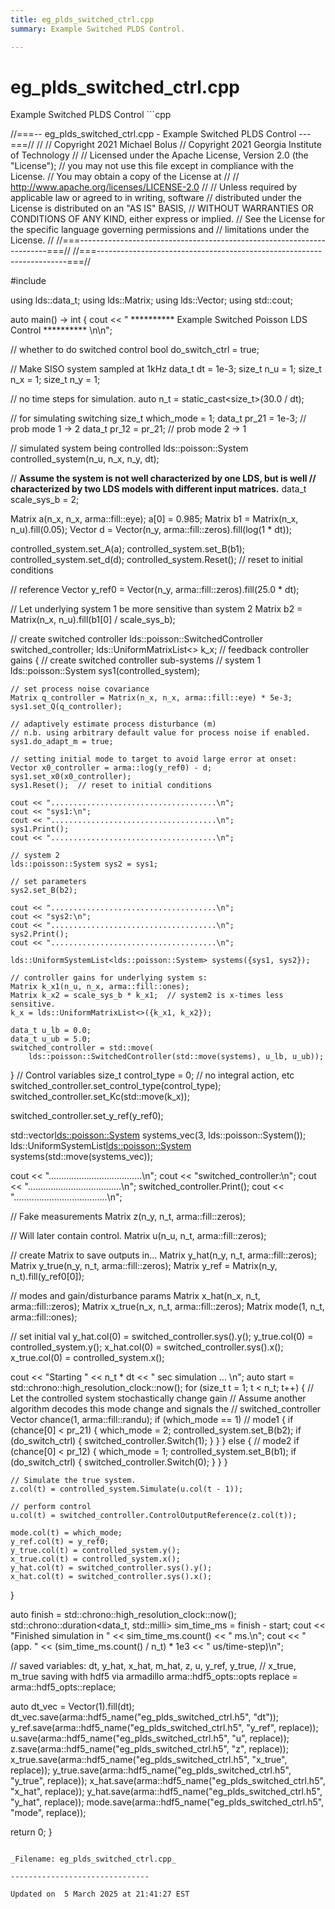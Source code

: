 ```yaml
---
title: eg_plds_switched_ctrl.cpp
summary: Example Switched PLDS Control. 

---
```


# eg_plds_switched_ctrl.cpp



Example Switched PLDS Control ```cpp

//===-- eg_plds_switched_ctrl.cpp - Example Switched PLDS Control ---===//
//
// Copyright 2021 Michael Bolus
// Copyright 2021 Georgia Institute of Technology
//
// Licensed under the Apache License, Version 2.0 (the "License");
// you may not use this file except in compliance with the License.
// You may obtain a copy of the License at
//
//     http://www.apache.org/licenses/LICENSE-2.0
//
// Unless required by applicable law or agreed to in writing, software
// distributed under the License is distributed on an "AS IS" BASIS,
// WITHOUT WARRANTIES OR CONDITIONS OF ANY KIND, either express or implied.
// See the License for the specific language governing permissions and
// limitations under the License.
//
//===----------------------------------------------------------------------===//
//===----------------------------------------------------------------------===//

#include <ldsCtrlEst>

using lds::data_t;
using lds::Matrix;
using lds::Vector;
using std::cout;

auto main() -> int {
  cout << " ********** Example Switched Poisson LDS Control ********** \n\n";

  // whether to do switched control
  bool do_switch_ctrl = true;

  // Make SISO system sampled at 1kHz
  data_t dt = 1e-3;
  size_t n_u = 1;
  size_t n_x = 1;
  size_t n_y = 1;

  // no time steps for simulation.
  auto n_t = static_cast<size_t>(30.0 / dt);

  // for simulating switching
  size_t which_mode = 1;
  data_t pr_21 = 1e-3;   // prob mode 1 -> 2
  data_t pr_12 = pr_21;  // prob mode 2 -> 1

  // simulated system being controlled
  lds::poisson::System controlled_system(n_u, n_x, n_y, dt);

  // **Assume the system is not well characterized by one LDS, but is well
  // characterized by two LDS models with different input matrices.**
  data_t scale_sys_b = 2;

  Matrix a(n_x, n_x, arma::fill::eye);
  a[0] = 0.985;
  Matrix b1 = Matrix(n_x, n_u).fill(0.05);
  Vector d = Vector(n_y, arma::fill::zeros).fill(log(1 * dt));

  controlled_system.set_A(a);
  controlled_system.set_B(b1);
  controlled_system.set_d(d);
  controlled_system.Reset();  // reset to initial conditions

  // reference
  Vector y_ref0 = Vector(n_y, arma::fill::zeros).fill(25.0 * dt);

  // Let underlying system 1 be more sensitive than system 2
  Matrix b2 = Matrix(n_x, n_u).fill(b1[0] / scale_sys_b);

  // create switched controller
  lds::poisson::SwitchedController switched_controller;
  lds::UniformMatrixList<> k_x;  // feedback controller gains
  {
    // create switched controller sub-systems
    // system 1
    lds::poisson::System sys1(controlled_system);

    // set process noise covariance
    Matrix q_controller = Matrix(n_x, n_x, arma::fill::eye) * 5e-3;
    sys1.set_Q(q_controller);

    // adaptively estimate process disturbance (m)
    // n.b. using arbitrary default value for process noise if enabled.
    sys1.do_adapt_m = true;

    // setting initial mode to target to avoid large error at onset:
    Vector x0_controller = arma::log(y_ref0) - d;
    sys1.set_x0(x0_controller);
    sys1.Reset();  // reset to initial conditions

    cout << ".....................................\n";
    cout << "sys1:\n";
    cout << ".....................................\n";
    sys1.Print();
    cout << ".....................................\n";

    // system 2
    lds::poisson::System sys2 = sys1;

    // set parameters
    sys2.set_B(b2);

    cout << ".....................................\n";
    cout << "sys2:\n";
    cout << ".....................................\n";
    sys2.Print();
    cout << ".....................................\n";

    lds::UniformSystemList<lds::poisson::System> systems({sys1, sys2});

    // controller gains for underlying system s:
    Matrix k_x1(n_u, n_x, arma::fill::ones);
    Matrix k_x2 = scale_sys_b * k_x1;  // system2 is x-times less sensitive.
    k_x = lds::UniformMatrixList<>({k_x1, k_x2});

    data_t u_lb = 0.0;
    data_t u_ub = 5.0;
    switched_controller = std::move(
        lds::poisson::SwitchedController(std::move(systems), u_lb, u_ub));
  }
  // Control variables
  size_t control_type = 0;  // no integral action, etc
  switched_controller.set_control_type(control_type);
  switched_controller.set_Kc(std::move(k_x));

  switched_controller.set_y_ref(y_ref0);

  std::vector<lds::poisson::System> systems_vec(3, lds::poisson::System());
  lds::UniformSystemList<lds::poisson::System> systems(std::move(systems_vec));

  cout << ".....................................\n";
  cout << "switched_controller:\n";
  cout << ".....................................\n";
  switched_controller.Print();
  cout << ".....................................\n";

  // Fake measurements
  Matrix z(n_y, n_t, arma::fill::zeros);

  // Will later contain control.
  Matrix u(n_u, n_t, arma::fill::zeros);

  // create Matrix to save outputs in...
  Matrix y_hat(n_y, n_t, arma::fill::zeros);
  Matrix y_true(n_y, n_t, arma::fill::zeros);
  Matrix y_ref = Matrix(n_y, n_t).fill(y_ref0[0]);

  // modes and gain/disturbance params
  Matrix x_hat(n_x, n_t, arma::fill::zeros);
  Matrix x_true(n_x, n_t, arma::fill::zeros);
  Matrix mode(1, n_t, arma::fill::ones);

  // set initial val
  y_hat.col(0) = switched_controller.sys().y();
  y_true.col(0) = controlled_system.y();
  x_hat.col(0) = switched_controller.sys().x();
  x_true.col(0) = controlled_system.x();

  cout << "Starting " << n_t * dt << " sec simulation ... \n";
  auto start = std::chrono::high_resolution_clock::now();
  for (size_t t = 1; t < n_t; t++) {
    // Let the controlled system stochastically change gain
    // Assume another algorithm decodes this mode change and signals the
    // switched_controller
    Vector chance(1, arma::fill::randu);
    if (which_mode == 1)  // mode1
    {
      if (chance[0] < pr_21) {
        which_mode = 2;
        controlled_system.set_B(b2);
        if (do_switch_ctrl) {
          switched_controller.Switch(1);
        }
      }
    } else {  // mode2
      if (chance[0] < pr_12) {
        which_mode = 1;
        controlled_system.set_B(b1);
        if (do_switch_ctrl) {
          switched_controller.Switch(0);
        }
      }
    }

    // Simulate the true system.
    z.col(t) = controlled_system.Simulate(u.col(t - 1));

    // perform control
    u.col(t) = switched_controller.ControlOutputReference(z.col(t));

    mode.col(t) = which_mode;
    y_ref.col(t) = y_ref0;
    y_true.col(t) = controlled_system.y();
    x_true.col(t) = controlled_system.x();
    y_hat.col(t) = switched_controller.sys().y();
    x_hat.col(t) = switched_controller.sys().x();
  }

  auto finish = std::chrono::high_resolution_clock::now();
  std::chrono::duration<data_t, std::milli> sim_time_ms = finish - start;
  cout << "Finished simulation in " << sim_time_ms.count() << " ms.\n";
  cout << "(app. " << (sim_time_ms.count() / n_t) * 1e3 << " us/time-step)\n";

  // saved variables: dt, y_hat, x_hat, m_hat, z, u, y_ref, y_true,
  // x_true, m_true saving with hdf5 via armadillo
  arma::hdf5_opts::opts replace = arma::hdf5_opts::replace;

  auto dt_vec = Vector(1).fill(dt);
  dt_vec.save(arma::hdf5_name("eg_plds_switched_ctrl.h5", "dt"));
  y_ref.save(arma::hdf5_name("eg_plds_switched_ctrl.h5", "y_ref", replace));
  u.save(arma::hdf5_name("eg_plds_switched_ctrl.h5", "u", replace));
  z.save(arma::hdf5_name("eg_plds_switched_ctrl.h5", "z", replace));
  x_true.save(arma::hdf5_name("eg_plds_switched_ctrl.h5", "x_true", replace));
  y_true.save(arma::hdf5_name("eg_plds_switched_ctrl.h5", "y_true", replace));
  x_hat.save(arma::hdf5_name("eg_plds_switched_ctrl.h5", "x_hat", replace));
  y_hat.save(arma::hdf5_name("eg_plds_switched_ctrl.h5", "y_hat", replace));
  mode.save(arma::hdf5_name("eg_plds_switched_ctrl.h5", "mode", replace));

  return 0;
}
```

_Filename: eg_plds_switched_ctrl.cpp_

-------------------------------

Updated on  5 March 2025 at 21:41:27 EST
